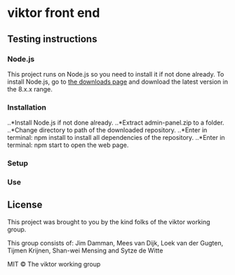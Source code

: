 # viktor front end


## Testing instructions
### Node.js
This project runs on Node.js so you need to install it if not done already.
To install Node.js, go to [the downloads page](https://nodejs.org/en/download/) and download the latest version in the 8.x.x range.

### Installation

..*Install Node.js if not done already.
..*Extract admin-panel.zip to a folder.
..*Change directory to path of the downloaded repository.
..*Enter in terminal: npm install to install all dependencies of the repository.
..*Enter in terminal: npm start to open the web page.

### Setup


### Use


## License
This project was brought to you by the kind folks of the viktor working group.

This group consists of: Jim Damman, Mees van Dijk, Loek van der Gugten, Tijmen Krijnen, Shan-wei Mensing and Sytze de Witte

MIT © The viktor working group
